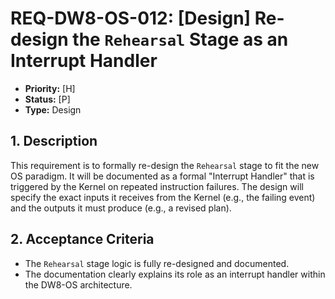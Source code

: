 # REQ-DW8-OS-012: [Design] Re-design the `Rehearsal` Stage as an Interrupt Handler

- **Priority:** [H]
- **Status:** [P]
- **Type:** Design

## 1. Description

This requirement is to formally re-design the `Rehearsal` stage to fit the new OS paradigm. It will be documented as a formal "Interrupt Handler" that is triggered by the Kernel on repeated instruction failures. The design will specify the exact inputs it receives from the Kernel (e.g., the failing event) and the outputs it must produce (e.g., a revised plan).

## 2. Acceptance Criteria

- The `Rehearsal` stage logic is fully re-designed and documented.
- The documentation clearly explains its role as an interrupt handler within the DW8-OS architecture.
